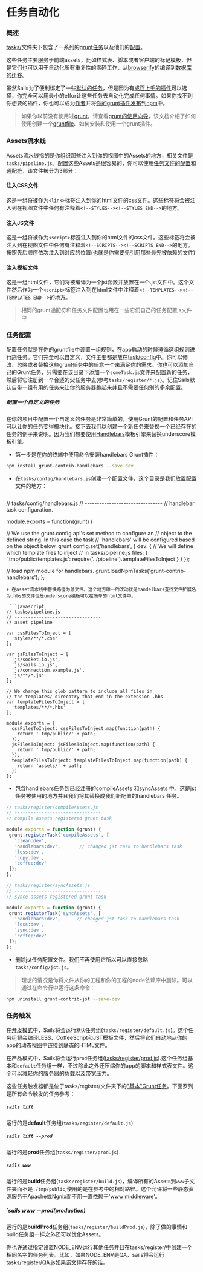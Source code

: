 # 任务自动化
### 概述
[tasks/](http://sailsjs.org/documentation/anatomy/tasks)文件夹下包含了一系列的[grunt任务](http://gruntjs.com/creating-tasks)以及他们的[配置](http://gruntjs.com/configuring-tasks)。

这些任务主要服务于前端assets，比如样式表、脚本或者客户端的标记模板，但是它们也可以用于自动化所有重复性的零碎工作，从[browserify](https://github.com/jmreidy/grunt-browserify)的编译到[数据库的迁移](https://www.npmjs.org/package/grunt-db-migrate)。

虽然Sails为了便利绑定了一些[默认的任务](http://sailsjs.org/documentation/grunt/default-tasks)，但是因为有[成百上千的插件](http://gruntjs.com/plugins)可以选择，你完全可以用最小的effor让这些任务去自动化完成任何事情。如果你找不到你想要的插件，你也可以成为[作者](http://gruntjs.com/creating-tasks)并将[你的grunt插件发布](http://gruntjs.com/creating-plugins)到[npm](http://npmjs.org/)中。

> 如果你以前没有使用过[grunt](http://gruntjs.com/)，请查看[grunt的使用向导](http://gruntjs.com/getting-started)，该文档介绍了如何使用创建一个[gruntfile](http://gruntjs.com/sample-gruntfile)、如何安装和使用一个grunt插件。

### Assets流水线
Assets流水线指的是你组织那些注入到你的视图中的Assets的地方，相关文件是`tasks/pipeline.js`。配置这些Assets是很容易的，你可以使用[任务文件的配置](http://gruntjs.com/configuring-tasks#files)和[通配符](http://gruntjs.com/configuring-tasks#globbing-patterns)，该文件被分为3部分：

#### 注入CSS文件
这是一组将被作为`<link>`标签注入到你的html文件的css文件。这些标签将会被注入到在视图文件中任何有注释着`<!--STYLES--><!--STYLES END-->`的地方。

#### 注入JS文件
这是一组将被作为`<script>`标签注入到你的html文件的css文件。这些标签将会被注入到在视图文件中任何有注释着`<!--SCRIPTS--><!--SCRIPTS END-->`的地方。按照先后顺序依次注入到对应的位置(也就是你需要先引用那些最先被依赖的文件)

#### 注入模板文件
这是一组html文件，它们将被编译为一个jst函数并放置在一个.jst文件中。这个文件然后作为一个`<script>`标签注入到在html文件中注释着`<!--TEMPLATES--><!--TEMPLATES END-->`的地方。

> 相同的grunt通配符和任务文件配置也用在一些它们自己的任务配置js文件中

### 任务配置
配置任务就是在你的gruntfile中设置一组规则，在app启动的时候遵循这组规则进行跑任务。它们完全可以自定义，文件主要都是放在[task/config](http://sailsjs.org/documentation/anatomy/my-app/tasks/config)中。你可以修改、忽略或者替换这些grunt任务中的任意一个来满足你的需求。你也可以添加自己的Grunt任务，只需要在该目录下添加一个`someTask.js`文件来配置新的任务，然后将它注册到一个合适的父任务中去(参考`tasks/register/*.js`)。记住Sails默认自带一组有用的任务来让你的服务器跑起来并且不需要任何别的多余配置。

##### 配置一个自定义的任务
在你的项目中配置一个自定义的任务是非常简单的，使用Grunt的配置和任务API可以让你的任务变得模块化。接下去我们以创建一个新任务来替换一个已经存在的任务的例子来说明。因为我们想要使用[Handlebars](http://handlebarsjs.com/)模板引擎来替换underscore模板引擎。

+ 第一步是在你的终端中使用命令安装handlebars Grunt插件：
```bash
npm install grunt-contrib-handlebars --save-dev
```
+ 在`tasks/config/handlebars.js`创建一个配置文件，这个目录是我们放置配置文件的地方：

  ```javascript
// tasks/config/handlebars.js
// --------------------------------
// handlebar task configuration.

module.exports = function(grunt) {

  // We use the grunt.config api's set method to configure an
  // object to the defined string. In this case the task
  // 'handlebars' will be configured based on the object below.
  grunt.config.set('handlebars', {
    dev: {
      // We will define which template files to inject
      // in tasks/pipeline.js
      files: {
        '.tmp/public/templates.js': require('../pipeline').templateFilesToInject
      }
    }
  });

  // load npm module for handlebars.
  grunt.loadNpmTasks('grunt-contrib-handlebars');
};
```
+ 在asset流水线中替换路径为源文件。这个地方唯一的改动就是handelbars查找文件扩展名为.hbs的文件但是underscore模板可以在简单的html文件中。

 ```javascript
// tasks/pipeline.js
// --------------------------------
// asset pipeline

var cssFilesToInject = [
  'styles/**/*.css'
];

var jsFilesToInject = [
  'js/socket.io.js',
  'js/sails.io.js',
  'js/connection.example.js',
  'js/**/*.js'
];

// We change this glob pattern to include all files in
// the templates/ direcotry that end in the extension .hbs
var templateFilesToInject = [
  'templates/**/*.hbs'
];

module.exports = {
  cssFilesToInject: cssFilesToInject.map(function(path) {
    return '.tmp/public/' + path;
  }),
  jsFilesToInject: jsFilesToInject.map(function(path) {
    return '.tmp/public/' + path;
  }),
  templateFilesToInject: templateFilesToInject.map(function(path) {
    return 'assets/' + path;
  })
};
```

+ 包含handlebars任务到已经注册的compileAssets 和syncAssets 中。这是jst任务被使用的地方并且我们将其替换成我们新配置的handlebars 任务。

 ```javascript
// tasks/register/compileAssets.js
// --------------------------------
// compile assets registered grunt task

module.exports = function (grunt) {
  grunt.registerTask('compileAssets', [
    'clean:dev',
    'handlebars:dev',       // changed jst task to handlebars task
    'less:dev',
    'copy:dev',
    'coffee:dev'
  ]);
};

// tasks/register/syncAssets.js
// --------------------------------
// synce assets registered grunt task

module.exports = function (grunt) {
  grunt.registerTask('syncAssets', [
    'handlebars:dev',      // changed jst task to handlebars task
    'less:dev',
    'sync:dev',
    'coffee:dev'
  ]);
};
```

+ 删除jst任务配置文件。我们不再使用它所以可以直接忽略`tasks/config/jst.js`。

> 理想的情况是你将文件从你的工程和你的工程的node依赖库中删除。可以通过在命令行中运行这条命令：
```bash
npm uninstall grunt-contrib-jst --save-dev
```


### 任务触发
在[开发模式](http://sailsjs.org/documentation/reference/sails.config/sails.config.local.html?q=environment)中，Sails将会运行`默认`任务组(`tasks/register/default.js`)。这个任务组将会编译LESS、CoffeeScript和JST模板文件，然后将它们自动地从你的app的动态视图中链接到静态的HTML文件。

在产品模式中，Sails将会运行`prod`任务组([tasks/register/prod.js](http://sailsjs.org/documentation/anatomy/myApp/tasks/register/prod.js.html)).这个任务组基本和`default`任务组一样，不过除此之外还压缩你的app的脚本和样式表文件。这个可以减轻你的服务器的负载以及带宽压力。

这些任务触发器都是位于tasks/register/文件夹下的["基本"Grunt任务](http://gruntjs.com/creating-tasks#basic-tasks)。下面罗列是所有命令触发的任务参考：

##### `sails lift`

运行的是**default**任务组(`tasks/register/default.js`)

##### `sails lift --prod`

 运行的是**prod**任务组(`tasks/register/prod.js`)

##### `sails www`

 运行的是**build**任务组(`tasks/register/build.js`)，编译所有的Assets到`www`子文件夹而不是`./tmp/public`,使用的是在参考中的相对路径。这个允许将一些静态资源服务于Apache或Ngnix而不用一直依赖于['www middleware'](http://sailsjs.org/documentation/concepts/Middleware)。

##### `sails www --prod(production)

运行的是**buildProd**任务组(`tasks/register/buildProd.js`)，除了做的事情和build任务组一样之外还可以优化Assets。

你也许通过指定设置NODE_ENV运行其他任务并且在tasks/register/中创建一个相同名字的任务列表。比如，如果NODE_ENV是QA，sails将会运行tasks/register/QA.js如果该文件存在的话。


<docmeta name="displayName" value="Task Automation">

